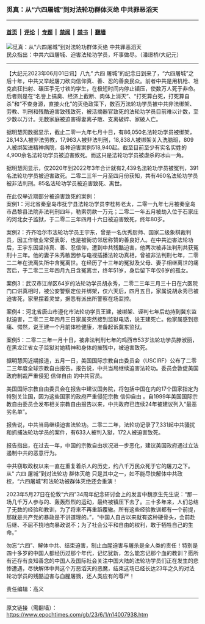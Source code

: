 ### 觅真：从“六四屠城”到对法轮功群体灭绝 中共罪恶滔天

---

#### [首页](../../../..?n14007938) &nbsp;|&nbsp; [评论](../../../../../epoch-comment?n14007938) &nbsp;|&nbsp; [专题](../../../../../epoch-special?n14007938) &nbsp;|&nbsp; [禁闻](../../../../../epoch-news?n14007938) &nbsp;|&nbsp; [禁书](../../../../../books?n14007938) &nbsp;|&nbsp; [翻墙](https://github.com/gfw-breaker/nogfw/blob/master/README.md?n14007938)


<div><img alt="觅真：从“六四屠城”到对法轮功群体灭绝 中共罪恶滔天" class="attachment-djy_600_400 size-djy_600_400 wp-post-image" src="https://i.epochtimes.com/assets/uploads/2007/10/710281819581366-600x400.jpg"/>
<div class="caption">
 民众指出：中共六四屠城、迫害法轮功学员，坏事做尽。（潘璟桥/大纪元）
</div></div><hr/><div class="post_content" id="artbody" itemprop="articleBody">
 <!-- article content begin -->
 <p>
  【大纪元2023年06月01日讯】八九“
  <ok href="https://www.epochtimes.com/gb/tag/%E5%85%AD%E5%9B%9B.html">
   六四
  </ok>
  屠城”的纪念日到来了，“六四屠城”之后十年，中共又举起屠刀砍向信仰真、善、忍的善良民众。前者中共是用机枪、坦克疯狂扫射、碾压手无寸铁的学生，在极短时间内停止镇压，使数万人死于非命。后者则是在“名誉上搞臭、经济上截断、肉体上消灭”、“打死算白死，打死算自杀”和“不查身源，直接火化”的灭绝政策下，数百万法轮功学员被中共非法绑架、劳教、判刑和残酷迫害致残致死，被活摘器官致死的法轮功学员目前难以计数，至少数以万计。无数家庭被迫害得妻离子散、支离破碎、家破人亡。
 </p>
 <p>
  <center>
  </center>
  <p>
   据明慧网数据显示，截止二零一九年七月十日，有86,050名法轮功学员被绑架，28,143人被非法劳教，17,963人被非法判刑，18,838人被绑架关入洗脑班，809人被绑架进精神病院，各种迫害案例518,940起。截至目前至少有实名实姓的4,900余名法轮功学员被迫害致死。而这只是法轮功学员被虐杀的冰山一角。
  </p>
  <p>
   据明慧网显示，仅2020年到2022年3年合计就有2,439名法轮功学员被冤判，391名法轮功学员被迫害致死。二零二三年一月至四月份获知，共有460名法轮功学员被非法判刑。85名法轮功学员被迫害致死、离世。
  </p>
  <p>
   在此仅举近期部分被迫害致死的案例：
   <br/>
   案例1：河北省秦皇岛市抚宁县法轮功学员李桂彬老太，二零一九年七月被秦皇岛市昌黎县法院非法判刑四年，勒索罚款一万元；二零二一年五月被劫入位于石家庄的河北女子监狱，于二零二三年四月十六日被迫害致死，终年80岁。
  </p>
  <p>
   案例2：齐齐哈尔市法轮功学员王宇东，曾是一名优秀厨师、国家二级象棋裁判员，因工作敬业常受表彰，也是被街坊邻居称赞的善良好人。在中共迫害法轮功后，王宇东因坚持真、善、忍信仰，遭到中共残酷迫害，他两次被非法判刑共获冤刑十三年。他的妻子朱秀敏因参与电视插播法轮功真相，曾被非法判刑七年，二零二二年在流离失所中含冤离世。在经历了十三年的冤狱及父母、妻子相继离世的痛苦后，于二零二三年四月九日含冤离世，终年51岁，身后留下年仅6岁的孤女。
  </p>
  <p>
   案例3：武汉市江岸区64岁的法轮功学员胡永秀，二零二三年三月三十日在六医院门口讲真相时，被公安警察定位并绑架，仅六天后，四月五日，家属说胡永秀已被迫害死，家里摆着灵堂，据悉有派出所警察在场监控。
  </p>
  <p>
   案例4：河北省唐山市遵化市法轮功学员王建，被绑架、诬判七年后劫持到冀东监狱迫害，二零二三年四月三日家属突然接到监狱电话，说王建死亡。他家属感到悲痛、愕然，说王建一个月前体检健康，准备起诉冀东监狱。
  </p>
  <p>
   案例5：二零二三年一月十日，被非法判刑七年的鸡西市53岁法轮功学员滕淑丽，在黑龙江省女子监狱对她精神和身体的摧残中，被迫害致死。
  </p>
  <p>
   据明慧网近期报道，五月一日，美国国际宗教自由委员会（USCIRF）公布了二零二三年度全球宗教自由报告。报告说，中共当局继续迫害法轮功。委员会敦促美国政府制裁严重侵犯
   <ok href="https://www.epochtimes.com/gb/tag/%E4%BF%A1%E4%BB%B0%E8%87%AA%E7%94%B1.html">
    信仰自由
   </ok>
   的中共官员。
  </p>
  <p>
   美国国际宗教自由委员会在报告中建议国务院，将包括中国在内的17个国家指定为特别关注国，因为这些国家的政府严重侵犯宗教
   <ok href="https://www.epochtimes.com/gb/tag/%E4%BF%A1%E4%BB%B0%E8%87%AA%E7%94%B1.html">
    信仰自由
   </ok>
   。自1999年美国国际宗教自由委员会发布相关宗教自由报告以来，中共政府已连续24年被建议列入“最恶劣名单”。
  </p>
  <p>
   报告说，中共当局继续迫害法轮功。二零二二年，法轮功记录了7,331起中共骚扰和抓捕法轮功学员的案件，有633人被判入狱，172人被迫害致死。
  </p>
  <p>
   报告指出，在过去一年，中国的宗教自由状况进一步恶化，建议美国政府通过立法遏制中共的恶意行为。
  </p>
  <p>
   中共窃取政权以来一直在重复着杀人的历史，约八千万民众死于它的屠刀之下。从“
   <ok href="https://www.epochtimes.com/gb/tag/%E5%85%AD%E5%9B%9B.html">
    六四
   </ok>
   屠城”到对法轮功
   <ok href="https://www.epochtimes.com/gb/tag/%E7%BE%A4%E4%BD%93%E7%81%AD%E7%BB%9D.html">
    群体灭绝
   </ok>
   只是其中之一，如不能尽快解体中共政权，“六四屠城”和法轮功被群体灭绝还会重演！
  </p>
  <p>
   2023年5月27日在伦敦“六四”34周年纪念研讨会上的发言中魏京生先生说：“那一场几千万人参与的、轰轰烈烈的运动，最终被镇压下去了。三十多年来，人们总结了无数的经验和教训，为了将来不再重蹈覆辙。所有这些经验教训都有一个前提，那就是共产党的暴政是不讲道理的。”，“中国人自古以来就有这种硬骨头，会前赴后继、不屈不挠地向暴政说不；为了社会公平和自由的权利，敢于牺牲自己的生命。”
  </p>
  <p>
   勿忘“六四”、解体中共、结束迫害，制止血腥迫害与屠杀是全人类的责任！特别是四十多岁的中国人都经历过那个年代，记忆犹新，怎么能忘记那个血的教训？愿所有还存有良知善念的中国人及国际社会关注中国大陆的法轮功学员们正在发生的悲惨遭遇，尽快解体中共这个万恶滔天的恶魔，结束这场已经长达23年之久的对法轮功学员的残酷迫害与血腥屠戮，还人类应有的尊严！
  </p>
  <p>
   责任编辑：高义
  </p>
  <!-- article content end -->
  <div id="below_article_ad">
  </div>
 </p>
</div>


---

原文链接（需翻墙）：https://www.epochtimes.com/gb/23/6/1/n14007938.htm
